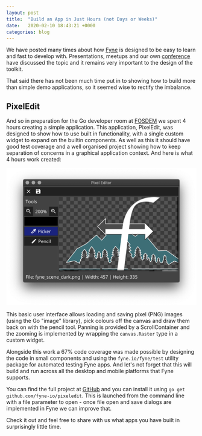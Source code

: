 ```yaml
---
layout: post
title:  "Build an App in Just Hours (not Days or Weeks)"
date:   2020-02-10 18:43:21 +0000
categories: blog
---
```


We have posted many times about how [Fyne](/) is designed to be easy to learn 
and fast to develop with. Presentations, meetups and our own [conference](https://conf.fyne.io)
have discussed the topic and it remains very important to the design of the toolkit.

That said there has not been much time put in to showing how to build more than
simple demo applications, so it seemed wise to rectify the imbalance.

## PixelEdit

And so in preparation for the Go developer room at [FOSDEM](fosdem.org) we spent
4 hours creating a simple application. This application, PixelEdit, was designed
to show how to use built in functionality, with a single custom widget to expand
on the builtin components. As well as this it should have good test coverage and
a well organised project showing how to keep separation of concerns in a graphical
application context. And here is what 4 hours work created:

![](/blog/img/pixeledit.png)

This basic user interface allows loading and saving pixel (PNG) images (using
the Go "image" library), pick colours off the canvas and draw them back on
with the pencil tool. Panning is provided by a ScrollContainer and the zooming
is implemented by wrapping the `canvas.Raster` type in a custom widget.

Alongside this work a 67% code coverage was made possible by designing the code
in small components and using the `fyne.io/fyne/test` utility package for
automated testing Fyne apps. And let's not forget that this will build and run
across all the desktop and mobile platforms that Fyne supports.

You can find the full project at [GitHub](https://github.com/fyne-io/pixeledit) and
you can install it using `go get github.com/fyne-io/pixeledit`.
This is launched from the command line with a file parameter to open -
once file open and save dialogs are implemented in Fyne we can improve that.

Check it out and feel free to share with us what apps you have built in surprisingly
little time.
